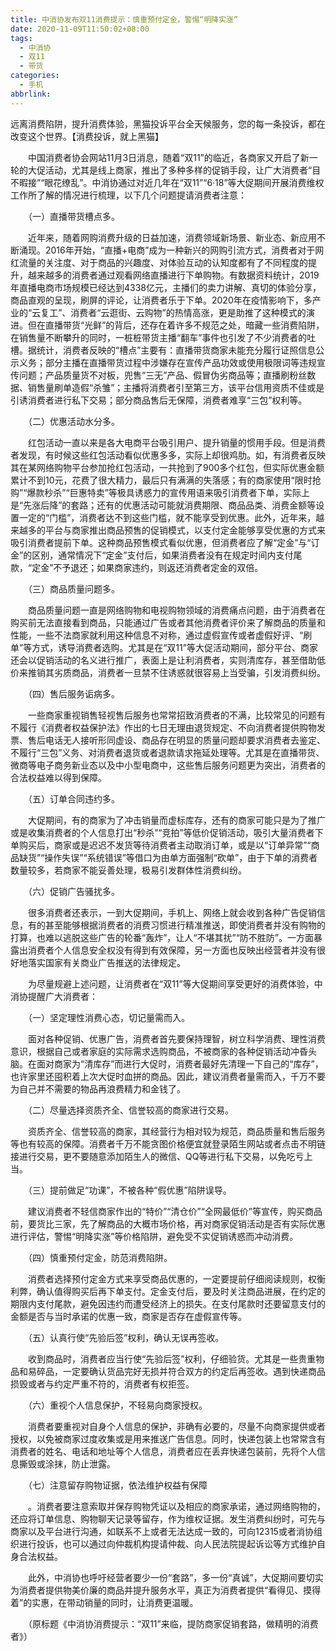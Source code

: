 ```yaml
---
title: 中消协发布双11消费提示：慎重预付定金，警惕“明降实涨”
date: 2020-11-09T11:50:02+08:00
tags:
  - 中消协
  - 双11
  - 带货
categories:
  - 手机
abbrlink:
---
```


远离消费陷阱，提升消费体验，黑猫投诉平台全天候服务，您的每一条投诉，都在改变这个世界。【消费投诉，就上黑猫】

　　中国消费者协会网站11月3日消息，随着“双11”的临近，各商家又开启了新一轮的大促活动，尤其是线上商家，推出了多种多样的促销手段，让广大消费者“目不暇接”“眼花缭乱”。中消协通过对近几年在“双11”“6·18”等大促期间开展消费维权工作所了解的情况进行梳理，以下几个问题提请消费者注意：

　　（一）直播带货槽点多。

　　近年来，随着网购消费升级的日益加速，消费领域新场景、新业态、新应用不断涌现。2016年开始，“直播+电商”成为一种新兴的网购引流方式，消费者对于网红流量的关注度、对于商品的兴趣度、对体验互动的认知度都有了不同程度的提升，越来越多的消费者通过观看网络直播进行下单购物。有数据资料统计，2019年直播电商市场规模已经达到4338亿元，主播们的卖力讲解、真切的体验分享，商品直观的呈现，刷屏的评论，让消费者乐于下单。2020年在疫情影响下，多产业的“云复工”、消费者“云逛街、云购物”的热情高涨，更是助推了这种模式的演进。但在直播带货“光鲜”的背后，还存在着许多不规范之处，暗藏一些消费陷阱，在销售量不断攀升的同时，一桩桩带货主播“翻车”事件也引发了不少消费者的吐槽。据统计，消费者反映的“槽点”主要有：直播带货商家未能充分履行证照信息公示义务；部分主播在直播带货过程中涉嫌存在宣传产品功效或使用极限词等违规宣传问题；产品质量货不对板，兜售“三无”产品、假冒伪劣商品等；直播刷粉丝数据、销售量刷单造假“杀雏”；主播将消费者引至第三方，该平台信用资质不佳或是引诱消费者进行私下交易；部分商品售后无保障，消费者难享“三包”权利等。

　　（二）优惠活动水分多。

　　红包活动一直以来是各大电商平台吸引用户、提升销量的惯用手段。但是消费者发现，有时候这些红包活动看似优惠多多，实际上却很鸡肋。如，有消费者反映其在某网络购物平台参加抢红包活动，一共抢到了900多个红包，但实际优惠金额累计不到10元，花费了很大精力，最后只有满满的失落感；有的商家使用“限时抢购”“爆款秒杀”“巨惠特卖”等极具诱惑力的宣传用语来吸引消费者下单，实际上是“先涨后降”的套路；还有的优惠活动可能就消费期限、商品品类、消费金额等设置一定的“门槛”，消费者达不到这些门槛，就不能享受到优惠。此外，近年来，越来越多的平台与商家推出商品预售的促销模式，以支付定金能够享受优惠的方式来吸引消费者提前下单。这种商品预售模式看似优惠，但消费者应了解“定金”与“订金”的区别，通常情况下“定金”支付后，如果消费者没有在规定时间内支付尾款，“定金”不予退还；如果商家违约，则返还消费者定金的双倍。

　　（三）商品质量问题多。

　　商品质量问题一直是网络购物和电视购物领域的消费痛点问题，由于消费者在购买前无法直接看到商品，只能通过广告或者其他消费者评价来了解商品的质量和性能，一些不法商家就利用这种信息不对称，通过虚假宣传或者虚假好评、“刷单”等方式，诱导消费者选购。尤其是在“双11”等大促活动期间，部分平台、商家还会以促销活动的名义进行推广，表面上是让利消费者，实则清库存，甚至借助低价来推销其劣质商品，消费者一旦禁不住诱惑就很容易上当受骗，引发消费纠纷。

　　（四）售后服务诟病多。

　　一些商家重视销售轻视售后服务也常常招致消费者的不满，比较常见的问题有不履行《消费者权益保护法》作出的七日无理由退货规定、不向消费者提供购物发票、售后电话无人接听形同虚设、商品存在明显的质量问题却要求消费者去鉴定、不履行“三包”义务、对消费者退货或者退款请求拖延处理等。尤其是在直播带货、微商等电子商务新业态以及中小型电商中，这些售后服务问题更为突出，消费者的合法权益难以得到保障。

　　（五）订单合同违约多。

　　大促期间，有的商家为了冲击销量而虚标库存，还有的商家可能只是为了推广或是收集消费者的个人信息打出“秒杀”“竞拍”等低价促销活动，吸引大量消费者下单购买后，商家或是迟迟不发货等待消费者主动取消订单，或是以“订单异常”“商品缺货”“操作失误”“系统错误”等借口为由单方面强制“砍单”，由于下单的消费者数量较多，若商家不能妥善处理，极易引发群体性消费纠纷。

　　（六）促销广告骚扰多。

　　很多消费者还表示，一到大促期间，手机上、网络上就会收到各种广告促销信息，有的甚至能够根据消费者的消费习惯进行精准推送，即使消费者并没有购物的打算，也难以逃脱这些广告的轮番“轰炸”，让人“不堪其扰”“防不胜防”。一方面暴露出消费者个人信息安全权没有得到有效保障，另一方面也反映出经营者并没有很好地落实国家有关商业广告推送的法律规定。

　　为尽量规避上述问题，让消费者在“双11”等大促期间享受更好的消费体验，中消协提醒广大消费者：

　　（一）坚定理性消费心态，切记量需而入。

　　面对各种促销、优惠广告，消费者首先要保持理智，树立科学消费、理性消费意识，根据自己或者家庭的实际需求选购商品，不被商家的各种促销活动冲昏头脑。在面对商家为“清库存”而进行大促时，消费者最好先清理一下自己的“库存”，也许家里还囤积着上次大促时血拼的商品。因此，建议消费者量需而入，千万不要为自己并不需要的物品再浪费精力和金钱了。

　　（二）尽量选择资质齐全、信誉较高的商家进行交易。

　　资质齐全、信誉较高的商家，其经营行为相对较为规范，商品质量和售后服务等也有较高的保障。消费者千万不能贪图价格便宜就登录陌生网站或者点击不明链接进行交易，更不要随意添加陌生人的微信、QQ等进行私下交易，以免吃亏上当。

　　（三）提前做足“功课”，不被各种“假优惠”陷阱误导。

　　建议消费者不轻信商家作出的“特价”“清仓价”“全网最低价”等宣传，购买商品前，要货比三家，先了解商品的大概市场价格，再对商家促销活动是否有实际优惠进行评估，警惕“明降实涨”等价格陷阱，避免受不实促销诱惑而冲动消费。

　　（四）慎重预付定金，防范消费陷阱。

　　消费者选择预付定金方式来享受商品优惠的，一定要提前仔细阅读规则，权衡利弊，确认值得购买后再下单支付。定金支付后，要及时关注商品进展，在约定的期限内支付尾款，避免因违约而遭受经济上的损失。在支付尾款时还要留意支付的金额是否与当时承诺的优惠一致，商家是否存在虚假宣传等。

　　（五）认真行使“先验后签”权利，确认无误再签收。

　　收到商品时，消费者应当行使“先验后签”权利，仔细验货。尤其是一些贵重物品和易碎品，一定要确认货品完好无损并符合双方的约定后再签收。遇到快递商品损毁或者与约定严重不符的，消费者有权拒签。

　　（六）重视个人信息保护，不轻易向商家授权。

　　消费者要重视对自身个人信息的保护，非确有必要的，尽量不向商家提供或者授权，以免被商家过度收集或是用来推送广告信息。同时，快递包装上也常常含有消费者的姓名、电话和地址等个人信息，消费者应在丢弃快递包装前，先将个人信息撕毁或涂抹，防止泄露。

　　（七）注意留存购物证据，依法维护权益有保障

　　。消费者要注意索取并保存购物凭证以及相应的商家承诺，通过网络购物的，还应将订单信息、购物聊天记录等留存，作为维权证据。发生消费纠纷时，可先与商家以及平台进行沟通，如联系不上或者无法达成一致的，可向12315或者消协组织进行投诉，也可以通过向仲裁机构提请仲裁、向人民法院提起诉讼等方式维护自身合法权益。

　　此外，中消协也呼吁经营者要少一份“套路”，多一份“真诚”，大促期间要切实为消费者提供物美价廉的商品并提升服务水平，真正为消费者提供“看得见、摸得着”的实惠，在带动销量的同时，让消费更温暖。

　　（原标题《中消协消费提示：“双11”来临，提防商家促销套路，做精明的消费者》）